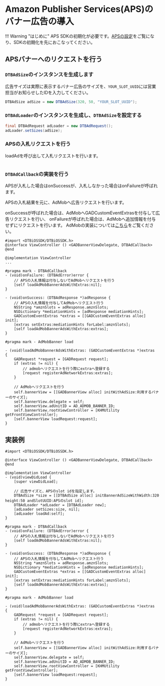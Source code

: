 # Amazon Publisher Services(APS)のバナー広告の導入

!!! Warning "はじめに"
    APS SDKの初期化が必要です。[APSの設定](/aps/init)をご覧になり、SDKの初期化を先におこなってください。

## APSバナーへのリクエストを行う

### `DTBAdSize`のインスタンスを生成します

広告サイズは実際に表示するバナー広告のサイズを、`YOUR_SLOT_UUID`には営業担当がお知らせしたIDを入力してください。
    
```java
DTBAdSize adSize = new DTBAdSize(320, 50, "YOUR_SLOT_UUID");
```

### `DTBAdLoader`のインスタンスを生成し、`DTBAdSize`を設定する

```java
final DTBAdRequest adLoader = new DTBAdRequest();
adLoader.setSizes(adSize);
```

### APSの入札リクエストを行う

loadAdを呼び出して入札リクエストを行います。

```java

```

### `DTBAdCallback`の実装を行う

APSが入札した場合はonSuccessが、入札しなかった場合はonFailureが呼ばれます。

APSの入札結果を元に、AdMobへ広告リクエストを行います。

onSuccessが呼ばれた場合は、AdMobへGADCustomEventExtrasを付与して広告リクエストを行い、
onFailureが呼ばれた場合は、AdMobへ追加情報を付与せずにリクエストを行います。
AdMobの実装については[こちら](/admob#広告の実装)をご覧ください。

```
#import <DTBiOSSDK/DTBiOSSDK.h>
@interface ViewController () <GADBannerViewDelegate, DTBAdCallback>
@end

@implementation ViewController
...

#pragma mark - DTBAdCallback
- (void)onFailure: (DTBAdError)error {
    // APSの入札情報は付与しないでAdMobへリクエストを行う
    [self loadAdMobBannerAdsWithExtras:nil];
}

- (void)onSuccess: (DTBAdResponse *)adResponse {
    // APSの入札情報を付与してAdMobへリクエスト行う
    NSString *amznSlots = adResponse.amznSlots;
    NSDictionary *mediationHints = [adResponse mediationHints];
    GADCustomEventExtras *extras = [[GADCustomEventExtras alloc] init];
    [extras setExtras:mediationHints forLabel:amznSlots];
    [self loadAdMobBannerAdsWithExtras:extras];
}

#pragma mark - AdMobBanner load

- (void)loadAdMobBannerAdsWithExtras: (GADCustomEventExtras *)extras
{
    GADRequest *request = [GADRequest request];
    if (extras != nil) {
        // admobへリクエストを行う際にextraへ登録する
        [request registerAdNetworkExtras:extras];
    }

    // AdMobへリクエストを行う
    self.bannerView = [[GADBannerView alloc] initWithAdSize:利用するバナーのサイズ];
    self.bannerView.delegate = self;
    self.bannerView.adUnitID = AD_ADMOB_BANNER_ID;
    self.bannerView.rootViewController = [KHMUtility getFrontViewController];
    [self.bannerView loadRequest:request];
}
```




## 実装例

```
#import <DTBiOSSDK/DTBiOSSDK.h>

@interface ViewController () <GADBannerViewDelegate, DTBAdCallback>
@end

@implementation ViewController
- (void)viewDidLoad {
    [super viewDidLoad];

    // 広告サイズと、APSのslot idを指定します。
    DTBAdSize *size = [[DTBAdSize alloc] initBannerAdSizeWithWidth:320 height:50 andSlotUUID:APSのslot id];
    DTBAdLoader *adLoader = [DTBAdLoader new];
    [adLoader setSizes:size, nil];
    [adLoader loadAd:self];
}

#pragma mark - DTBAdCallback
- (void)onFailure: (DTBAdError)error {
    // APSの入札情報は付与しないでAdMobへリクエストを行う
    [self loadAdMobBannerAdsWithExtras:nil];
}

- (void)onSuccess: (DTBAdResponse *)adResponse {
    // APSの入札情報を付与してAdMobへリクエスト行う
    NSString *amznSlots = adResponse.amznSlots;
    NSDictionary *mediationHints = [adResponse mediationHints];
    GADCustomEventExtras *extras = [[GADCustomEventExtras alloc] init];
    [extras setExtras:mediationHints forLabel:amznSlots];
    [self loadAdMobBannerAdsWithExtras:extras];
}

#pragma mark - AdMobBanner load

- (void)loadAdMobBannerAdsWithExtras: (GADCustomEventExtras *)extras
{
    GADRequest *request = [GADRequest request];
    if (extras != nil) {
        // admobへリクエストを行う際にextraへ登録する
        [request registerAdNetworkExtras:extras];
    }

    // AdMobへリクエストを行う
    self.bannerView = [[GADBannerView alloc] initWithAdSize:利用するバナーのサイズ];
    self.bannerView.delegate = self;
    self.bannerView.adUnitID = AD_ADMOB_BANNER_ID;
    self.bannerView.rootViewController = [KHMUtility getFrontViewController];
    [self.bannerView loadRequest:request];
}
```